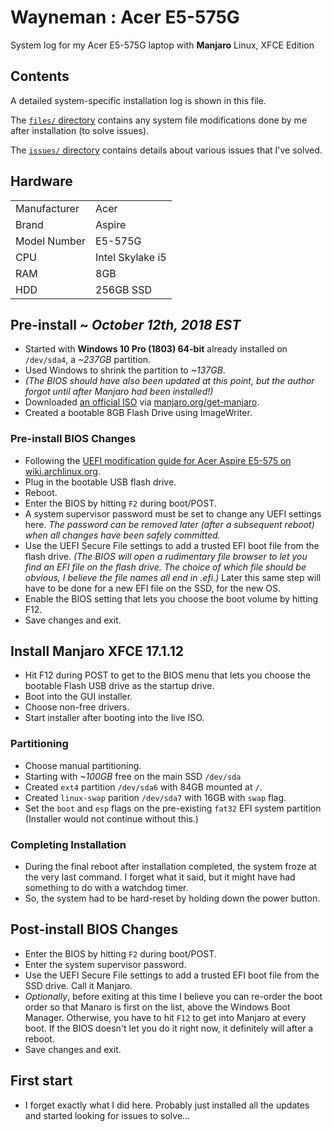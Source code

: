 # Wayneman : Acer E5-575G

System log for my Acer E5-575G laptop with **Manjaro** Linux, XFCE Edition

## Contents

A detailed system-specific installation log is shown in this file.

The [`files/` directory](files/README.md) contains any system file
modifications done by me after installation (to solve issues).

The [`issues/` directory](issues/README.md) contains details about various
issues that I've solved.

## Hardware

| | |
|-|-|
|Manufacturer|Acer|
|Brand|Aspire|
|Model Number|E5-575G|
|CPU|Intel Skylake i5|
|RAM|8GB|
|HDD|256GB SSD|

## Pre-install ~ _October 12th, 2018 EST_

- Started with **Windows 10 Pro (1803) 64-bit** already installed on
`/dev/sda4`, a _~237GB_ partition.
- Used Windows to shrink the partition to _~137GB_.
- _(The BIOS should have also been updated at this point, but the author forgot
until after Manjaro had been installed!)_
- Downloaded [an official ISO](https://osdn.net/dl/manjaro/manjaro-xfce-17.1.12-stable-x86_64.iso)
via [manjaro.org/get-manjaro](https://manjaro.org/get-manjaro/).
- Created a bootable 8GB Flash Drive using ImageWriter.

### Pre-install BIOS Changes
- Following the [UEFI modification guide for Acer Aspire E5-575 on 
wiki.archlinux.org](https://wiki.archlinux.org/index.php/Acer_Aspire_E5-575).
- Plug in the bootable USB flash drive.
- Reboot.
- Enter the BIOS by hitting `F2` during boot/POST.
- A system supervisor password must be set to change any UEFI settings here.
_The password can be removed later (after a subsequent reboot) when all changes
have been safely committed._
- Use the UEFI Secure File settings to add a trusted EFI boot file from the 
flash drive. _(The BIOS will open a rudimentary file browser to let you find
an EFI file on the flash drive. The choice of which file should be obvious, 
I believe the file names all end in .efi.)_ Later this same step will have
to be done for a new EFI file on the SSD, for the new OS.
- Enable the BIOS setting that lets you choose the boot volume by hitting F12.
- Save changes and exit.

## Install Manjaro XFCE 17.1.12

- Hit F12 during POST to get to the BIOS menu that lets you choose the bootable
Flash USB drive as the startup drive.
- Boot into the GUI installer.
- Choose non-free drivers.
- Start installer after booting into the live ISO.

### Partitioning

- Choose manual partitioning.
- Starting with _~100GB_ free on the main SSD `/dev/sda`
- Created `ext4` partition `/dev/sda6` with 84GB mounted at `/`.
- Created `linux-swap` parition `/dev/sda7` with 16GB with `swap` flag.
- Set the `boot` and `esp` flags on the pre-existing `fat32` EFI system
partition (Installer would not continue without this.)

### Completing Installation

- During the final reboot after installation completed, the system froze
at the very last command. I forget what it said, but it might have had
something to do with a watchdog timer.
- So, the system had to be hard-reset by holding down the power button.

## Post-install BIOS Changes

- Enter the BIOS by hitting `F2` during boot/POST.
- Enter the system supervisor password.
- Use the UEFI Secure File settings to add a trusted EFI boot file from the 
SSD drive. Call it Manjaro.
- _Optionally_, before exiting at this time I believe you can re-order the 
boot order so that Manaro is first on the list, above the Windows Boot Manager.
Otherwise, you have to hit `F12` to get into Manjaro at every boot. If the BIOS
doesn't let you do it right now, it definitely will after a reboot.
- Save changes and exit.

## First start

- I forget exactly what I did here. Probably just installed all the updates and
started looking for issues to solve...
